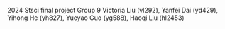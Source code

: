 2024 Stsci final project
Group 9
Victoria Liu (vl292), Yanfei Dai (yd429), Yihong He (yh827), Yueyao Guo (yg588), Haoqi Liu (hl2453)

